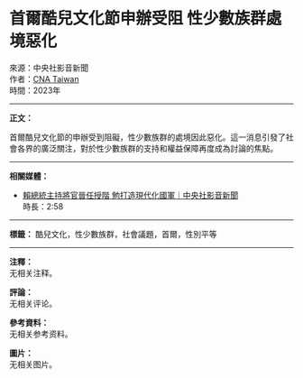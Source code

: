 # 首爾酷兒文化節申辦受阻 性少數族群處境惡化

來源：中央社影音新聞  
作者：[CNA Taiwan](https://www.youtube.com/channel/UC7ymKGCl6EVLh7z6sq7TBZA)  
時間：2023年  

---

**正文：**

首爾酷兒文化節的申辦受到阻礙，性少數族群的處境因此惡化。這一消息引發了社會各界的廣泛關注，對於性少數族群的支持和權益保障再度成為討論的焦點。

---

**相關媒體：**

- [賴總統主持將官晉任授階 勉打造現代化國軍｜中央社影音新聞](https://www.youtube.com/watch?v=1MjBGw9EzEA)  
    時長：2:58  

---

**標籤：** 
酷兒文化，性少數族群，社會議題，首爾，性別平等

---

**注釋：**  
无相关注释。  

**評論：**  
无相关评论。  

**參考資料：**  
无相关参考资料。  

**圖片：**  
无相关图片。  